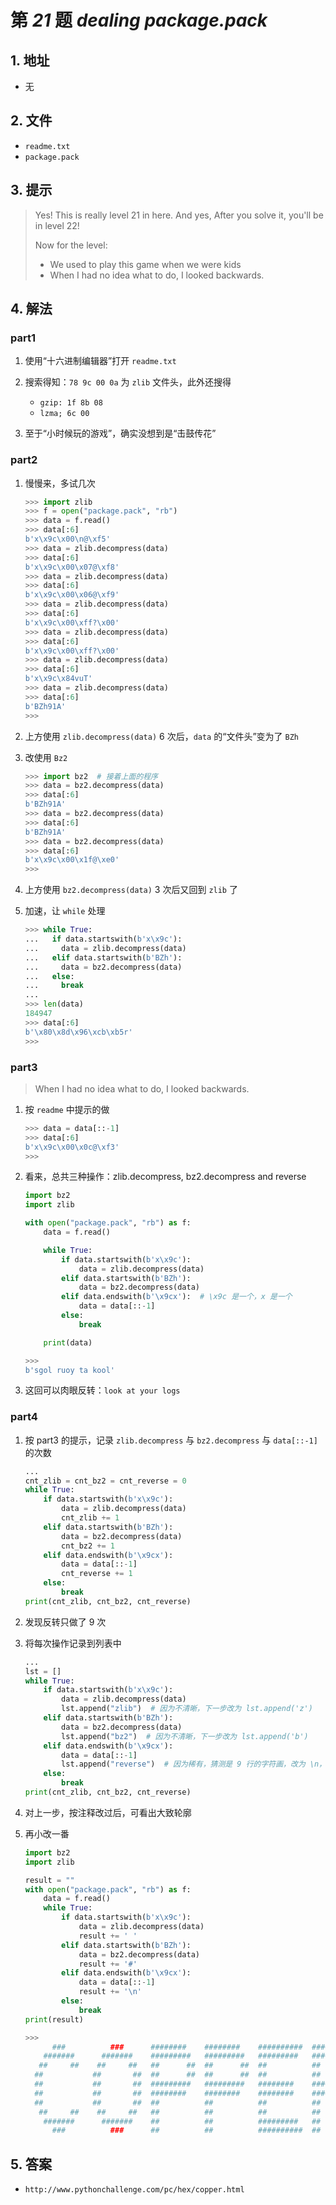 # 第 *21* 题 *dealing package.pack*

## 1. 地址

- 无

## 2. 文件

- `readme.txt`
- `package.pack`

## 3. 提示

> Yes! This is really level 21 in here. 
> And yes, After you solve it, you'll be in level 22!
>
> Now for the level:
>
> * We used to play this game when we were kids
> * When I had no idea what to do, I looked backwards.

## 4. 解法

### part1

1. 使用“十六进制编辑器”打开 `readme.txt`
2. 搜索得知：`78 9c 00 0a`  为 `zlib` 文件头，此外还搜得
    - `gzip: 1f 8b 08`
    - `lzma; 6c 00`

3. 至于“小时候玩的游戏”，确实没想到是“击鼓传花”

### part2

1. 慢慢来，多试几次

    ```python
    >>> import zlib
    >>> f = open("package.pack", "rb")
    >>> data = f.read()
    >>> data[:6]
    b'x\x9c\x00\n@\xf5'
    >>> data = zlib.decompress(data)
    >>> data[:6]
    b'x\x9c\x00\x07@\xf8'
    >>> data = zlib.decompress(data)
    >>> data[:6]
    b'x\x9c\x00\x06@\xf9'
    >>> data = zlib.decompress(data)
    >>> data[:6]
    b'x\x9c\x00\xff?\x00'
    >>> data = zlib.decompress(data)
    >>> data[:6]
    b'x\x9c\x00\xff?\x00'
    >>> data = zlib.decompress(data)
    >>> data[:6]
    b'x\x9c\x84vuT'
    >>> data = zlib.decompress(data)
    >>> data[:6]
    b'BZh91A'
    >>>
    ```

2. 上方使用 `zlib.decompress(data)` 6 次后，`data` 的“文件头”变为了 `BZh`

3. 改使用 `Bz2`

    ```python
    >>> import bz2  # 接着上面的程序
    >>> data = bz2.decompress(data)
    >>> data[:6]
    b'BZh91A'
    >>> data = bz2.decompress(data)
    >>> data[:6]
    b'BZh91A'
    >>> data = bz2.decompress(data)
    >>> data[:6]
    b'x\x9c\x00\x1f@\xe0'
    >>> 
    ```

4. 上方使用 `bz2.decompress(data)` 3 次后又回到 `zlib` 了

5. 加速，让 `while` 处理

    ```python
    >>> while True:
    ...   if data.startswith(b'x\x9c'):
    ...     data = zlib.decompress(data)
    ...   elif data.startswith(b'BZh'):
    ...     data = bz2.decompress(data)
    ...   else:
    ...     break
    ...
    >>> len(data)
    184947
    >>> data[:6]
    b'\x80\x8d\x96\xcb\xb5r'
    >>> 
    ```

### part3

> When I had no idea what to do, I looked backwards.

1. 按 `readme` 中提示的做

    ```python
    >>> data = data[::-1]
    >>> data[:6]
    b'x\x9c\x00\x0c@\xf3'
    >>> 
    ```

2. 看来，总共三种操作：zlib.decompress, bz2.decompress and reverse

    ```python
    import bz2
    import zlib
    
    with open("package.pack", "rb") as f:
        data = f.read()
    
        while True:
            if data.startswith(b'x\x9c'):
                data = zlib.decompress(data)
            elif data.startswith(b'BZh'):
                data = bz2.decompress(data)
            elif data.endswith(b'\x9cx'):  # \x9c 是一个，x 是一个
                data = data[::-1]
            else:
                break
    
        print(data)
    
    >>>
    b'sgol ruoy ta kool'
    ```

3. 这回可以肉眼反转：`look at your logs`

### part4

1. 按 part3 的提示，记录 `zlib.decompress` 与 `bz2.decompress` 与 `data[::-1]` 的次数

    ```python
    ...
    cnt_zlib = cnt_bz2 = cnt_reverse = 0
    while True:
        if data.startswith(b'x\x9c'):
            data = zlib.decompress(data)
            cnt_zlib += 1
        elif data.startswith(b'BZh'):
            data = bz2.decompress(data)
            cnt_bz2 += 1
        elif data.endswith(b'\x9cx'):
            data = data[::-1]
            cnt_reverse += 1
        else:
            break
    print(cnt_zlib, cnt_bz2, cnt_reverse)
    ```

2. 发现反转只做了 9 次

3. 将每次操作记录到列表中

    ```python
    ...
    lst = []
    while True:
        if data.startswith(b'x\x9c'):
            data = zlib.decompress(data)
            lst.append("zlib")  # 因为不清晰，下一步改为 lst.append('z')
        elif data.startswith(b'BZh'):
            data = bz2.decompress(data)
            lst.append("bz2")  # 因为不清晰，下一步改为 lst.append('b')
        elif data.endswith(b'\x9cx'):
            data = data[::-1]
            lst.append("reverse")  # 因为稀有，猜测是 9 行的字符画，改为 \n，下一步把 list 改为 str
        else:
            break
    print(cnt_zlib, cnt_bz2, cnt_reverse)
    ```

4. 对上一步，按注释改过后，可看出大致轮廓

5. 再小改一番

    ```python
    import bz2
    import zlib
    
    result = ""
    with open("package.pack", "rb") as f:
        data = f.read()
        while True:
            if data.startswith(b'x\x9c'):
                data = zlib.decompress(data)
                result += ' '
            elif data.startswith(b'BZh'):
                data = bz2.decompress(data)
                result += '#'
            elif data.endswith(b'\x9cx'):
                data = data[::-1]
                result += '\n'
            else:
                break
    print(result)
    
    >>>
          ###          ###      ########    ########    ##########  ########
        #######      #######    #########   #########   #########   #########
       ##     ##    ##     ##   ##      ##  ##      ##  ##          ##      ##
      ##           ##       ##  ##      ##  ##      ##  ##          ##      ##
      ##           ##       ##  #########   #########   ########    #########
      ##           ##       ##  ########    ########    ########    ########
      ##           ##       ##  ##          ##          ##          ##   ##
       ##     ##    ##     ##   ##          ##          ##          ##    ##
        #######      #######    ##          ##          #########   ##     ##
          ###          ###      ##          ##          ##########  ##      ##
    ```

## 5. 答案

- `http://www.pythonchallenge.com/pc/hex/copper.html`